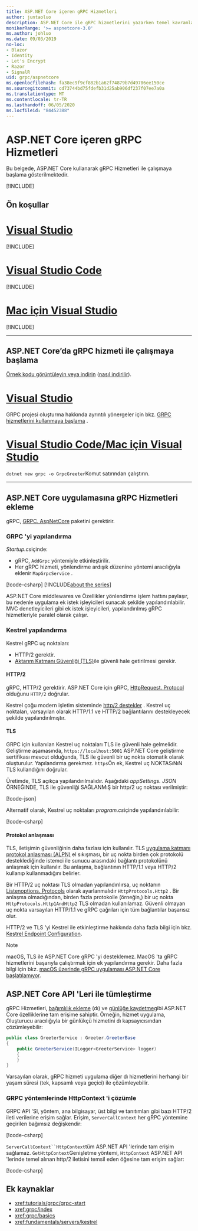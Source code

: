 ```yaml
---
title: ASP.NET Core içeren gRPC Hizmetleri
author: juntaoluo
description: ASP.NET Core ile gRPC hizmetlerini yazarken temel kavramları öğrenin.
monikerRange: '>= aspnetcore-3.0'
ms.author: johluo
ms.date: 09/03/2019
no-loc:
- Blazor
- Identity
- Let's Encrypt
- Razor
- SignalR
uid: grpc/aspnetcore
ms.openlocfilehash: fa38ec9f9cf882b1a62f74879b7d49706ee150ce
ms.sourcegitcommit: cd73744bd75fdefb31d25ab906df237f07ee7a0a
ms.translationtype: MT
ms.contentlocale: tr-TR
ms.lasthandoff: 06/05/2020
ms.locfileid: "84452388"
---
```

# <a name="grpc-services-with-aspnet-core"></a>ASP.NET Core içeren gRPC Hizmetleri

Bu belgede, ASP.NET Core kullanarak gRPC Hizmetleri ile çalışmaya başlama gösterilmektedir.

[!INCLUDE[](~/includes/gRPCazure.md)]

## <a name="prerequisites"></a>Ön koşullar

# <a name="visual-studio"></a>[Visual Studio](#tab/visual-studio)

[!INCLUDE[](~/includes/net-core-prereqs-vs-3.0.md)]

# <a name="visual-studio-code"></a>[Visual Studio Code](#tab/visual-studio-code)

[!INCLUDE[](~/includes/net-core-prereqs-vsc-3.0.md)]

# <a name="visual-studio-for-mac"></a>[Mac için Visual Studio](#tab/visual-studio-mac)

[!INCLUDE[](~/includes/net-core-prereqs-mac-3.0.md)]

---

## <a name="get-started-with-grpc-service-in-aspnet-core"></a>ASP.NET Core’da gRPC hizmeti ile çalışmaya başlama

[Örnek kodu görüntüleyin veya indirin](https://github.com/dotnet/AspNetCore.Docs/tree/master/aspnetcore/tutorials/grpc/grpc-start/sample) ([nasıl indirilir](xref:index#how-to-download-a-sample)).

# <a name="visual-studio"></a>[Visual Studio](#tab/visual-studio)

GRPC projesi oluşturma hakkında ayrıntılı yönergeler için bkz. [GRPC hizmetlerini kullanmaya başlama](xref:tutorials/grpc/grpc-start) .

# <a name="visual-studio-code--visual-studio-for-mac"></a>[Visual Studio Code/Mac için Visual Studio](#tab/visual-studio-code+visual-studio-mac)

`dotnet new grpc -o GrpcGreeter`Komut satırından çalıştırın.

---

## <a name="add-grpc-services-to-an-aspnet-core-app"></a>ASP.NET Core uygulamasına gRPC Hizmetleri ekleme

gRPC, [GRPC. AspNetCore](https://www.nuget.org/packages/Grpc.AspNetCore) paketini gerektirir.

### <a name="configure-grpc"></a>GRPC 'yi yapılandırma

*Startup.cs*içinde:

* gRPC, `AddGrpc` yöntemiyle etkinleştirilir.
* Her gRPC hizmeti, yönlendirme ardışık düzenine yöntemi aracılığıyla eklenir `MapGrpcService` .

[!code-csharp[](~/tutorials/grpc/grpc-start/sample/GrpcGreeter/Startup.cs?name=snippet&highlight=7,24)]
[!INCLUDE[about the series](~/includes/code-comments-loc.md)]

ASP.NET Core middlewares ve Özellikler yönlendirme işlem hattını paylaşır, bu nedenle uygulama ek istek işleyicileri sunacak şekilde yapılandırılabilir. MVC denetleyicileri gibi ek istek işleyicileri, yapılandırılmış gRPC hizmetleriyle paralel olarak çalışır.

### <a name="configure-kestrel"></a>Kestrel yapılandırma

Kestrel gRPC uç noktaları:

* HTTP/2 gerektir.
* [Aktarım Katmanı Güvenliği (TLS)](https://tools.ietf.org/html/rfc5246)ile güvenli hale getirilmesi gerekir.

#### <a name="http2"></a>HTTP/2

gRPC, HTTP/2 gerektirir. ASP.NET Core için gRPC, [HttpRequest. Protocol](xref:Microsoft.AspNetCore.Http.HttpRequest.Protocol*) olduğunu `HTTP/2` doğrular.

Kestrel çoğu modern işletim sisteminde [http/2 destekler](xref:fundamentals/servers/kestrel#http2-support) . Kestrel uç noktaları, varsayılan olarak HTTP/1.1 ve HTTP/2 bağlantılarını destekleyecek şekilde yapılandırılmıştır.

#### <a name="tls"></a>TLS

GRPC için kullanılan Kestrel uç noktaları TLS ile güvenli hale gelmelidir. Geliştirme aşamasında, `https://localhost:5001` ASP.NET Core geliştirme sertifikası mevcut olduğunda, TLS ile güvenli bir uç nokta otomatik olarak oluşturulur. Yapılandırma gerekmez. `https`Ön ek, Kestrel uç NOKTASıNıN TLS kullandığını doğrular.

Üretimde, TLS açıkça yapılandırılmalıdır. Aşağıdaki *appSettings. JSON* ÖRNEĞINDE, TLS ile güvenliği SAĞLANMıŞ bir http/2 uç noktası verilmiştir:

[!code-json[](~/grpc/aspnetcore/sample/appsettings.json?highlight=4)]

Alternatif olarak, Kestrel uç noktaları *program.cs*içinde yapılandırılabilir:

[!code-csharp[](~/grpc/aspnetcore/sample/Program.cs?highlight=7&name=snippet)]

#### <a name="protocol-negotiation"></a>Protokol anlaşması

TLS, iletişimin güvenliğinin daha fazlası için kullanılır. TLS [uygulama katmanı protokol anlaşması (ALPN)](https://tools.ietf.org/html/rfc7301#section-3) el sıkışması, bir uç nokta birden çok protokolü desteklediğinde istemci ile sunucu arasındaki bağlantı protokolünü anlaşmak için kullanılır. Bu anlaşma, bağlantının HTTP/1.1 veya HTTP/2 kullanıp kullanmadığını belirler.

Bir HTTP/2 uç noktası TLS olmadan yapılandırılırsa, uç noktanın [Listenoptions. Protocols](xref:fundamentals/servers/kestrel#listenoptionsprotocols) olarak ayarlanmalıdır `HttpProtocols.Http2` . Bir anlaşma olmadığından, birden fazla protokolle (örneğin,) bir uç nokta `HttpProtocols.Http1AndHttp2` TLS olmadan kullanılamaz. Güvenli olmayan uç nokta varsayılan HTTP/1.1 ve gRPC çağrıları için tüm bağlantılar başarısız olur.

HTTP/2 ve TLS 'yi Kestrel ile etkinleştirme hakkında daha fazla bilgi için bkz. [Kestrel Endpoint Configuration](xref:fundamentals/servers/kestrel#endpoint-configuration).

> [!NOTE]
> macOS, TLS ile ASP.NET Core gRPC 'yi desteklemez. MacOS 'ta gRPC hizmetlerini başarıyla çalıştırmak için ek yapılandırma gerekir. Daha fazla bilgi için bkz. [macOS üzerinde gRPC uygulaması ASP.NET Core başlatılamıyor](xref:grpc/troubleshoot#unable-to-start-aspnet-core-grpc-app-on-macos).

## <a name="integration-with-aspnet-core-apis"></a>ASP.NET Core API 'Leri ile tümleştirme

gRPC Hizmetleri, [bağımlılık ekleme](xref:fundamentals/dependency-injection) (dı) ve [günlüğe kaydetme](xref:fundamentals/logging/index)gibi ASP.NET Core özelliklerine tam erişime sahiptir. Örneğin, hizmet uygulama, Oluşturucu aracılığıyla bir günlükçü hizmetini dı kapsayıcısından çözümleyebilir:

```csharp
public class GreeterService : Greeter.GreeterBase
{
    public GreeterService(ILogger<GreeterService> logger)
    {
    }
}
```

Varsayılan olarak, gRPC hizmeti uygulama diğer dı hizmetlerini herhangi bir yaşam süresi (tek, kapsamlı veya geçici) ile çözümleyebilir.

### <a name="resolve-httpcontext-in-grpc-methods"></a>GRPC yöntemlerinde HttpContext 'i çözümle

GRPC API 'SI, yöntem, ana bilgisayar, üst bilgi ve tanıtımları gibi bazı HTTP/2 ileti verilerine erişim sağlar. Erişim, `ServerCallContext` her gRPC yöntemine geçirilen bağımsız değişkendir:

[!code-csharp[](~/grpc/aspnetcore/sample/GrcpService/GreeterService.cs?highlight=3-4&name=snippet)]

`ServerCallContext``HttpContext`tüm ASP.NET API 'lerinde tam erişim sağlamaz. `GetHttpContext`Genişletme yöntemi, `HttpContext` ASP.NET API 'lerinde temel alınan http/2 iletisini temsil eden öğesine tam erişim sağlar:

[!code-csharp[](~/grpc/aspnetcore/sample/GrcpService/GreeterService2.cs?highlight=6-7&name=snippet)]


## <a name="additional-resources"></a>Ek kaynaklar

* <xref:tutorials/grpc/grpc-start>
* <xref:grpc/index>
* <xref:grpc/basics>
* <xref:fundamentals/servers/kestrel>

